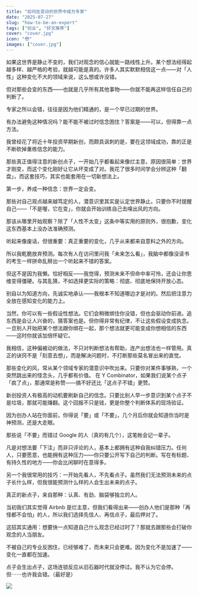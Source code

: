 ```yaml
---
title: "如何在变动的世界中成为专家"
date: "2025-07-27"
slug: "how-to-be-an-expert"
tags: ["创业", "好文推荐"]
cover: "cover.jpg"
icon: "😎"
images: ["cover.jpg"]
---
```

如果这世界是静止不变的，我们对观念的信心就能一路线性上升。某个想法经得起越多样、越严格的考验，就越可能是真的。许多人其实默默相信这一点——对「人性」这种变化不大的领域来说，这么想或许没错。



但对那些会变的东西——也就是几乎所有其他事物——你就不能再这样信任自己的判断了。



专家之所以会错，往往是因为他们精通的，是一个早已过期的世界。



有办法避免这种情况吗？能不能不被过时信念困住？答案是——可以，但得靠一点方法。



我曾经花了将近十年投资早期新创，而颇具讽刺的是，要在这领域成功，靠的正是不断砍掉重练信念的能力。



那些真正值得注意的新创点子，一开始几乎都看起来像烂主意，原因很简单：世界才刚变，而这个变化刚好让它从坏变成了对。我花了很多时间学会分辨这种「翻盘」，而这套技巧，其实也能套用在一切新想法上。



第一步，养成一种信念：世界一定会变。



那些对自己观点越来越笃定的人，潜意识里其实是认定世界静止。只要你不时提醒自己——「不是喔，它在变」，你就会开始训练自己去嗅出风的方向。



那该从哪里开始观察？除了「人性不太变」这条中等实用的原则外，很抱歉，变化这东西基本上没办法准确预测。



听起来像废话，但很重要：真正重要的变化，几乎从来都来自意料之外的方向。



所以我乾脆放弃预测。每次有人在访问里问我「未来怎么看」，我脑中都像没读书的考生一样拼命乱掰出一个听起来不错的答案。



但这不是因为我懒。恰好相反——我觉得，预测未来不但命中率可怜，还会让你思维变得僵硬。与其乱猜，不如选择更实际的策略：彻底、彻底地保持开放心态。



别自以为知道方向，先诚实地承认——我根本不知道哪边才是对的。然后把注意力全放在感知变化的能力上。



当然，你可以有一些假设性想法。它们会稍微绑住你没错，但也会驱动你前进。追东西是会让人兴奋的，猜答案也是。但你得非常有纪律，不让这些假设变成执念。
一旦别人开始把某个想法跟你绑在一起，那个想法就更可能变成你想相信的东西——这时你就该加倍怀疑它。



我相信，这种偏被动的做法，不只对判断想法有帮助，连产出想法也一样管用。真正的诀窍不是「刻意去想」，而是解决问题时，不打断那些莫名冒出来的直觉。



那些变化的风，常从某个领域专家的潜意识中吹出来。只要你对某件事够熟，一个突然跳出来的怪念头，几乎都有价值。
在 Y Combinator，如果我们说某个点子「疯了点」，那通常是称赞——搞不好还比「这点子不错」更赞。



新创投资人有极高的动机要刷新自己的信念。只要比别人早一步意识到某个点子不是垃圾，那就可能赚翻。这个回报不只是钱，更是你整个判断体系的现场验证。



因为创办人站在你面前，你得说「要」或「不要」，几个月后你就会知道你当时是神预测，还是大走眼。



那些说「不要」而错过 Google 的人（真的有几个），这笔帐会记一辈子。



凡是对想法要「下注」而非只评论的人，基本上都拥有这种自我纠错压力。任何人，只要愿意，也能拥有这种压力——你只要公开写下自己的判断。写在有标题、有持久性的地方——你会比闲聊时在意得多。



另一个我很常用的技巧：一开始先看人，不先看点子。虽然我们无法预测未来的点子长什么样，但我很能预测什么样的人会生出未来的点子。



真正的新点子，来自那种：认真、有劲、脑袋够独立的人。



当初我们其实觉得 Airbnb 是烂主意，但我们看得出来——创办人他们是那种「再怪都不会怕」的人，所以我们选择先信人、再信点子，最后押对了。



这招其实通用：想要快一点知道自己什么观念已经过时了？那就去跟那些会打破你观念的人当朋友。



不被自己的专业反困住，已经够难了，而未来只会更难。因为变化不是加速了——变化一直都在加速。



点子会生出点子，这场连锁反应从旧石器时代就没停过。我不认为它会停。
但⋯⋯也许我会错。（最好是）




![](https://prod-files-secure.s3.us-west-2.amazonaws.com/112d0858-5090-4d34-a606-b75eb8d65fd2/46476355-9cf3-4e99-9b7a-3531bc426380/1000202064.png?X-Amz-Algorithm=AWS4-HMAC-SHA256&X-Amz-Content-Sha256=UNSIGNED-PAYLOAD&X-Amz-Credential=ASIAZI2LB466S7UUUBTQ%2F20250923%2Fus-west-2%2Fs3%2Faws4_request&X-Amz-Date=20250923T194254Z&X-Amz-Expires=3600&X-Amz-Security-Token=IQoJb3JpZ2luX2VjEMP%2F%2F%2F%2F%2F%2F%2F%2F%2F%2FwEaCXVzLXdlc3QtMiJHMEUCICc41XvucsUd6hSqSRzYGV5yrLupS4jG0bp2HPTF1yzqAiEA8STSij1RomT1%2BiLM4TVR9uDKXzRwfwKNxCOXRSrjbxwq%2FwMITBAAGgw2Mzc0MjMxODM4MDUiDJKXxMU%2Bbx0pPULrrircAyjIEU9U9avBRBpazlwrt1q%2BnitzFRE0FSnvwhuptXfURvDIm0SZYoL68ppxXrIh5eGdcdNPJ2iC3RmRGbyA4x9MkZDUWWZ3A5RTSS7e2q946egCqBDmdS5whZy6FnaMDCDiIrI3HKwXa1xy7AHeyCOersH2chMdxQivCsardnrBLEMJQt%2BiydjaYQToLDiauUSjmJKMP1k0yO14%2F3zetN2P%2F2Wf%2FcGjCTh8s1F%2BIajKSky1iCFGyn6S02ZVkXTcDQ4HKHtIQbBEMzX0Rbo92MXMPhXIqOXhJDHp9pxF5nAsOi0fwlrpZd8%2BP1pftVw6ybF5BrJ61iQ3jqI3ULWec%2FbCHWUKcscO4kdcsCkcY%2FlvTLGTK6Qe6CDFWdhHYDZplomFU2jzd4LLAieFoduQEvXcw075Nxi6IplXeWUHh3uUf7Vn8ZsZjouxfNDJjDt8d%2FVbNiLL5kb0G%2FJXxUyXMjs1x9VhtAjFp5HDbv61faFUOubm1ecEED5JMgdR01Q3oF5OCUdpagVom4JInK%2FAQ2bL1hAx4Wzg%2FrPi3v%2FFy2pyq1E93SbzZbDrKCPETojf4aati%2BiPwRuXlfMvgaC7RwNOJSPJ6G3N1FbwNJBmHCoDNmsjlUx8pcZwEPrMMIbjy8YGOqUBZwxnBAntCd%2BwCHPSq9065RYCiYpHMv6EL8sD3jEqAlKX%2FxDjR0MLdgKuEdW5CwoWCs9mertXCe5kv2qtqgegMzi5GTod2aEgoHTFFxdQpYuiznZEDUcjvZFdApXdHYOanIf5%2B2FfQDrPbE536Q4zeIccxBy%2BChnCW9dmAhSAHPDyPxgdOfuck4pCNy2tc3yHOPHd3buSK66Xx5AuB0bc7eFKYl7p&X-Amz-Signature=f8daa59d951533fbd9f6e60f1a872440a5660c812f2070df7dcc55bd79dde3ca&X-Amz-SignedHeaders=host&x-amz-checksum-mode=ENABLED&x-id=GetObject)

